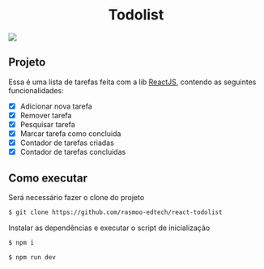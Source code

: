<h1 align="center">
  Todolist
</h1>

<img src="./.github/screenshot.png" />


## Projeto

Essa é uma lista de tarefas feita com a lib [ReactJS](https://pt-br.reactjs.org/), contendo as seguintes funcionalidades:

- [x] Adicionar nova tarefa
- [x] Remover tarefa
- [x] Pesquisar tarefa
- [x] Marcar tarefa como concluida
- [x] Contador de tarefas criadas
- [x] Contador de tarefas concluidas

## Como executar

Será necessário fazer o clone do projeto

```bash
$ git clone https://github.com/rasmoo-edtech/react-todolist 
```

Instalar as dependências e executar o script de inicialização


```bash
$ npm i

$ npm run dev
```